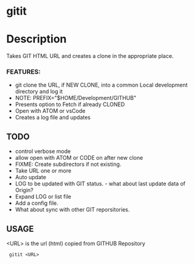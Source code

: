 # gitit

# Description

Takes GIT HTML URL and creates a clone in the appropriate  place.

###  FEATURES:
  - git clone the URL, if NEW CLONE, into a common Local development directory and log it
  -  NOTE:  PREFIX="$HOME/Development/GITHUB"
  - Presents option to Fetch if already CLONED
  - Open with ATOM or vsCode
  - Creates a log file and updates 
   
##  TODO
  - control verbose mode
  - allow open with ATOM or CODE on after new clone
  - FIXME:  Create subdirectors if not existing.
  -  Take URL one or more
  -  Auto update 
  -  LOG to be updated with GIT status.
    -  what about last update data of Origin?
  -  Expand LOG or list file
  -  Add a config file. 
  -  What about sync with other GIT reporsitories.

## USAGE
   \<URL\> is the url (html) copied from GITHUB Repository
   ```
    gitit <URL>
  ```
  
  
  
  
